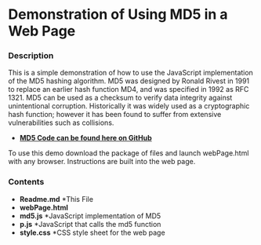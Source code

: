 # Demonstration of Using MD5 in a Web Page
### Description
This is a simple demonstration of how to use the JavaScript implementation of the MD5 hashing algorithm. MD5 was designed by Ronald Rivest in 1991 to replace an earlier hash function MD4, and was specified in 1992 as RFC 1321. MD5 can be used as a checksum to verify data integrity against unintentional corruption. Historically it was widely used as a cryptographic hash function; however it has been found to suffer from extensive vulnerabilities such as collisions.

- [**MD5 Code can be found here on GitHub**](https://github.com/blueimp/JavaScript-MD5)

To use this demo download the package of files  and launch webPage.html with any browser. Instructions are built into the web page.
### Contents
- **Readme.md** *This File
- **webPage.html**
- **md5.js** *JavaScript implementation of MD5
- **p.js**   *JavaScript that calls the md5 function
- **style.css** *CSS style sheet for the web page
